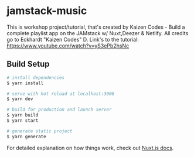 # jamstack-music
This is workshop project/tutorial, that's created by Kaizen Codes - Build a complete playlist app on the JAMstack w/ Nuxt,Deezer & Netlify. All credits go to Eckhardt "Kaizen Codes" D.
Link's to the tutorial: https://www.youtube.com/watch?v=yS3ePb2hsNc
## Build Setup

```bash
# install dependencies
$ yarn install

# serve with hot reload at localhost:3000
$ yarn dev

# build for production and launch server
$ yarn build
$ yarn start

# generate static project
$ yarn generate
```

For detailed explanation on how things work, check out [Nuxt.js docs](https://nuxtjs.org).
